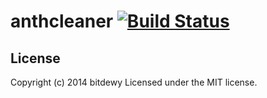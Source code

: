 # anthcleaner [![Build Status](https://secure.travis-ci.org/bitdewy/anthcleaner.svg?branch=master)](http://travis-ci.org/bitdewy/anthcleaner)

## License
Copyright (c) 2014 bitdewy
Licensed under the MIT license.
